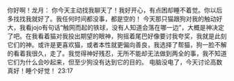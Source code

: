 你好啊！龙月：
   你今天主动找我聊天了！我好开心，有点困却睡不着觉。你以后多找找我就好了。我任何时间都没事，都是空的！
   今天那只猫跟狗对我的触动好大，我看jojo有句话“触网而起的铁球，没有人知道会落在哪一边”，大概是神决定了吧。在我看着猫对我投出期望的眼神，狗摇着尾巴好像要讨我夸奖，我就是此刻它们的神。或许是更喜欢猫，或者本性就更偏向善良，我选择了帮猫，狗一脸不解的看着我很久，走了。我觉得神好残忍，无所不能却无法做到两全的事，我不知道它们为什么会吵起来，但至少狗没有达到它的目的。
   电脑没电了，今天讨论高数真好！睡个好觉！
   23:17